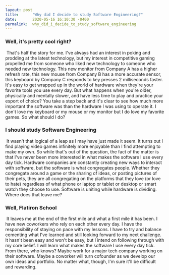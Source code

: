 ```yaml
---
layout: post
title:      "Why did I decide to study Software Engineering?"
date:       2020-05-16 16:10:30 -0400
permalink:  why_did_i_decide_to_study_software_engineering
---
```




### Well, it's pretty cool right?
​
That's half the story for me. I've always had an interest in poking and prodding at the latest technology, but my interest in competitive gaming propelled me from someone who liked new technology to someone who needed new technology. This new monitor from Company A has a higher refresh rate, this new mouse from Company B has a more accurate sensor, this keyboard by Company C responds to key presses 2 milliseconds faster. It's easy to get wrapped up in the world of hardware when they're your favorite tools you use every day. But what happens when you're older, physically and mentally slower, and have less time to play and practice your esport of choice? You take a step back and it's clear to see how much more important the software was than the hardware I was using to operate it. I don't love my keyboard or my mouse or my monitor but I do love my favorite games. So what should I do?
​
### I should study Software Engineering
​
It wasn't that logical of a leap as I may have just made it seem. It turns out I find playing video games infinitely more enjoyable than I find attempting to make my own. So while that's out of the question, the fact of the matter is that I've never been more interested in what makes the software I use every day tick.  Hardware companies are constantly creating new ways to interact with software, but the software is what congregates people. Whether they congregate around a game or the sharing of ideas, or posting pictures of their pets, they are all congregating on the platforms that they love (or love to hate) regardless of what phone or laptop or tablet or desktop or smart watch they choose to use. Software is uniting while hardware is dividing. Where does that leave me?
​
### Well, Flatiron School
​
It leaves me at the end of the first mile and what a first mile it has been. I have new coworkers who rely on each other every day. I have the responsibility of staying on pace with my lessons. I have to try and balance cementing what I've learned and still looking forward to my next challenge. It hasn't been easy and won't be easy, but I intend on following through with my core belief. I will learn what makes the software I use every day tick. From there, who knows? Maybe work for a major tech company working on their software. Maybe a coworker will turn cofounder as we develop our own ideas and portfolio. No matter what, though, I'm sure it'll be difficult and rewarding.

